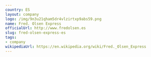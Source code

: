 ```yaml
---
country: ES
layout: company
logo: /img/9n3u21qham5dr4vlzirtxp9abs59.png
name: Fred. Olsen Express
officialUrl: http://www.fredolsen.es
slug: fred-olsen-express-es
tags:
- company
wikipediaUrl: https://en.wikipedia.org/wiki/Fred._Olsen_Express
---
```

